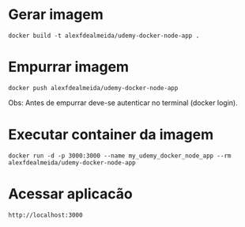 # Gerar imagem
`docker build -t alexfdealmeida/udemy-docker-node-app .`

# Empurrar imagem
`docker push alexfdealmeida/udemy-docker-node-app`

Obs: Antes de empurrar deve-se autenticar no terminal (docker login).

# Executar container da imagem
`docker run -d -p 3000:3000 --name my_udemy_docker_node_app --rm alexfdealmeida/udemy-docker-node-app`

# Acessar aplicacão
`http://localhost:3000`